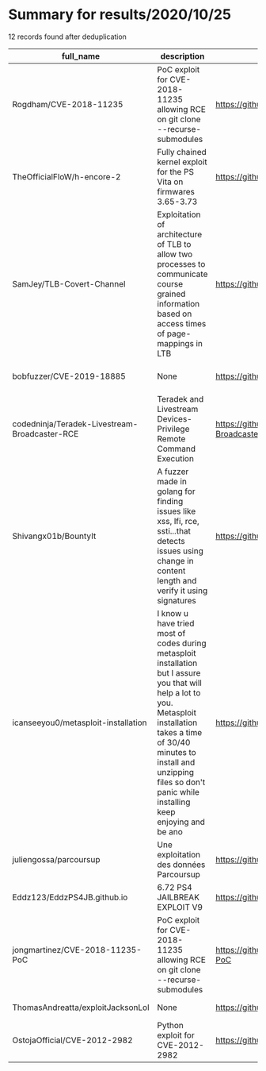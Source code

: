
# Summary for results/2020/10/25
    
12 records found after deduplication

| full_name | description | html_url | matched_list | matched_count | pushed_at | size | stargazers_count | language | forks_count | vul_ids |
|-----------------------------------------------|------------------------------------------------------------------------------------------------------------------------------------------------------------------------------------------------------------------------------------------------------------------|------------------------------------------------------------------|---------------------------------------------------|-----------------|---------------------------|--------|--------------------|------------|---------------|--------------------|
| Rogdham/CVE-2018-11235 | PoC exploit for CVE-2018-11235 allowing RCE on git clone --recurse-submodules | https://github.com/Rogdham/CVE-2018-11235 | ['cve poc', 'cve-2', 'exploit', 'rce', 'rce poc'] | 5 | 2020-10-25 18:46:42+00:00 | 1 | 44 | Shell | 26 | ['CVE-2018-11235'] |
| TheOfficialFloW/h-encore-2 | Fully chained kernel exploit for the PS Vita on firmwares 3.65-3.73 | https://github.com/TheOfficialFloW/h-encore-2 | ['exploit'] | 1 | 2020-10-25 19:29:01+00:00 | 72 | 247 | C | 34 | [] |
| SamJey/TLB-Covert-Channel | Exploitation of architecture of TLB to allow two processes to communicate course grained information based on access times of page-mappings in LTB | https://github.com/SamJey/TLB-Covert-Channel | ['exploit'] | 1 | 2020-10-25 18:37:33+00:00 | 17 | 0 | C | 0 | [] |
| bobfuzzer/CVE-2019-18885 | None | https://github.com/bobfuzzer/CVE-2019-18885 | ['cve-2'] | 1 | 2020-10-25 07:09:00+00:00 | 41 | 1 | | 4 | ['CVE-2019-18885'] |
| codedninja/Teradek-Livestream-Broadcaster-RCE | Teradek and Livestream Devices- Privilege Remote Command Execution | https://github.com/codedninja/Teradek-Livestream-Broadcaster-RCE | ['rce'] | 1 | 2020-10-25 01:37:59+00:00 | 5 | 1 | JavaScript | 0 | [] |
| Shivangx01b/BountyIt | A fuzzer made in golang for finding issues like xss, lfi, rce, ssti...that detects issues using change in content length and verify it using signatures | https://github.com/Shivangx01b/BountyIt | ['rce'] | 1 | 2020-10-25 07:42:59+00:00 | 86 | 48 | Go | 11 | [] |
| icanseeyou0/metasploit-installation | I know u have tried most of codes during metasploit installation but I assure you that will help a lot to you. Metasploit installation takes a time of 30/40 minutes to install and unzipping files so don't panic while installing keep enjoying and be ano | https://github.com/icanseeyou0/metasploit-installation | ['metasploit module OR payload'] | 1 | 2020-10-25 04:48:04+00:00 | 3 | 0 | nan | 0 | [] |
| juliengossa/parcoursup | Une exploitation des données Parcoursup | https://github.com/juliengossa/parcoursup | ['exploit'] | 1 | 2020-10-25 07:33:46+00:00 | 14 | 0 | | 0 | [] |
| Eddz123/EddzPS4JB.github.io | 6.72 PS4 JAILBREAK EXPLOIT V9 | https://github.com/Eddz123/EddzPS4JB.github.io | ['exploit'] | 1 | 2020-10-25 08:05:15+00:00 | 9820 | 0 | HTML | 0 | [] |
| jongmartinez/CVE-2018-11235-PoC | PoC exploit for CVE-2018-11235 allowing RCE on git clone --recurse-submodules | https://github.com/jongmartinez/CVE-2018-11235-PoC | ['cve poc', 'cve-2', 'exploit', 'rce', 'rce poc'] | 5 | 2020-10-25 16:51:31+00:00 | 2 | 0 | | 0 | ['CVE-2018-11235'] |
| ThomasAndreatta/exploitJacksonLol | None | https://github.com/ThomasAndreatta/exploitJacksonLol | ['exploit'] | 1 | 2020-10-25 17:51:58+00:00 | 2 | 0 | | 0 | [] |
| OstojaOfficial/CVE-2012-2982 | Python exploit for CVE-2012-2982 | https://github.com/OstojaOfficial/CVE-2012-2982 | ['cve-2', 'exploit'] | 2 | 2020-10-25 23:53:20+00:00 | 4 | 1 | Python | 0 | ['CVE-2012-2982'] |

